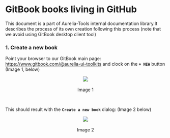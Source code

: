 # GitBook books living in GitHub

This document is a part of Aurelia-Tools internal documentation library.It describes the process of its own creation following this process (note that we avoid using GitBook desktop client tool)

### 1. Create a new book 

Point your browser to our GitBook main page:  https://www.gitbook.com/@aurelia-ui-toolkits and clock on the **`+ NEW`** button (Image 1, below)

<p align=center>
  <img src="https://cloud.githubusercontent.com/assets/2712405/19396694/4cc8fdce-9212-11e6-8382-0f3da5d9f68e.png"></img>
 <br><br>
Image 1 
</p>

<br>

This should result with the **`Create a new book`** dialog: (Image 2 below)

<p align=center>
  <img src="https://cloud.githubusercontent.com/assets/2712405/19396808/db182622-9212-11e6-94f2-298daca8f74d.png"></img>
 <br><br>
Image 2
</p>


